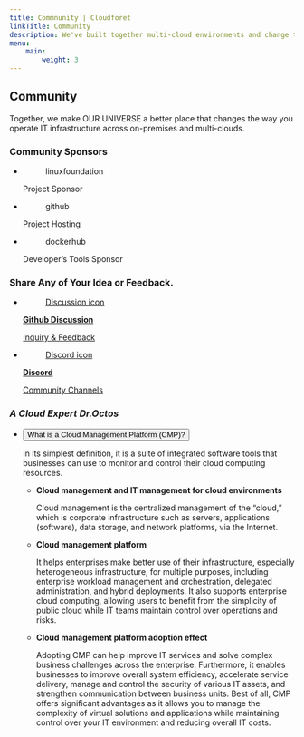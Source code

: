 ```yaml
---
title: Commnunity | Cloudforet
linkTitle: Community
description: We've built together multi-cloud environments and change the way you operate IT infrastructure across on-premise and multi-clouds.
menu:
    main:
        weight: 3
---
```


<div class="community-inner">
    <div class="section topic">
        <div class="section-inner">
            <h2>Community</h2>
            <p class="sub-title">Together, we make OUR UNIVERSE a better place that changes the way you operate IT infrastructure across on-premises and multi-clouds.</p>
        </div>
    </div>
    <div class="section sponsors">
        <div class="section-inner">
            <h3>Community Sponsors</h3>
            <ul class="sponsors-list">
                <li class="linuxfoundation">
                    <figure>linuxfoundation</figure>
                    <p class="description">Project Sponsor</p>
                </li>
                <li class="github">
                    <figure>github</figure>
                    <p class="description">Project Hosting</p>
                </li>
                <li class="dockerhub">
                    <figure>dockerhub</figure>
                    <p class="description">Developer’s Tools Sponsor</p>
                </li>
            </ul>
        </div>
    </div>
    <div class="section feedback">
        <div class="section-inner">
            <h3>Share Any of Your Idea or Feedback.</h3>
            <ul class="channel-list">
                <li class="discussion">
                    <a href="https://github.com/cloudforet-io/cloudforet/discussions" target="_blank">
                        <figure>Discussion icon</figure>
                        <div>
                            <strong class="title">Github Discussion</strong>
                            <p class="description">Inquiry & Feedback</p>
                        </div>
                    </a>    
                </li>
                <li class="discord">
                    <a href="https://discord.gg/7ExpTmA6TE" target="_blank">
                    <figure>Discord icon</figure>
                        <div>
                            <strong class="title">Discord</strong>
                            <p class="description">Community Channels</p>
                        </div>
                    </a>
                </li>
            </ul>
        </div>
    </div>
    <div class="section expert">
        <div class="section-inner">
            <h3><em>A Cloud Expert Dr.Octos</em></h3>
            <ul class="accordion-list">
                <li class="accordion">
                    <button class="accordion-title">What is a Cloud Management Platform (CMP)?</button>
                    <div class="accordion-content">
                        <p>In its simplest definition, it is a suite of integrated software tools that businesses can use to monitor and control their cloud computing resources.</p>
                        <ul>
                            <li>
                                <strong>Cloud management and IT management for cloud environments</strong>
                                <p>Cloud management is the centralized management of the “cloud,” which is corporate infrastructure such as servers, applications (software), data storage, and network platforms, via the Internet.</p>
                            </li>
                            <li>
                                <strong>Cloud management platform</strong>
                                <p>It helps enterprises make better use of their infrastructure, especially heterogeneous infrastructure, for multiple purposes, including enterprise workload management and orchestration, delegated administration, and hybrid deployments. It also supports enterprise cloud computing, allowing users to benefit from the simplicity of public cloud while IT teams maintain control over operations and risks.</p>
                            </li>
                            <li>
                                <strong>Cloud management platform adoption effect</strong>
                                <p>Adopting CMP can help improve IT services and solve complex business challenges across the enterprise. Furthermore, it enables businesses to improve overall system efficiency, accelerate service delivery, manage and control the security of various IT assets, and strengthen communication between business units. Best of all, CMP offers significant advantages as it allows you to manage the complexity of virtual solutions and applications while maintaining control over your IT environment and reducing overall IT costs.</p>
                            </li>
                        </ul>
                    </div>
                </li>
            </ul>
        </div>
    </div>
</div>
